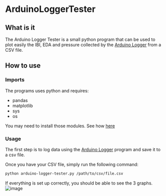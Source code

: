 # ArduinoLoggerTester


## What is it

The Arduino Logger Tester is a small python program that can be used to plot easily the IBI, EDA and pressure collected by the  [Arduino Logger](https://github.com/med-material/ArduinoLogger) from a CSV file.

## How to use

### Imports

The programs uses python and requires:
- pandas
- matplotlib
- sys
- os

You may need to install those modules. See how [here](https://docs.python.org/3/installing/index.html#basic-usage)

### Usage

The first step is to log data using the  [Arduino Logger](https://github.com/med-material/ArduinoLogger) program and save it to a csv file.

Once you have your CSV file, simply run the following command:
```bash
python arduino-logger-tester.py /path/to/csv/file.csv
```

If everything is set up correctly, you should be able to see the 3 graphs.
![image](https://user-images.githubusercontent.com/49280157/153022296-825ae7bb-5ee2-48fe-9a39-9784e9a248ac.png)

